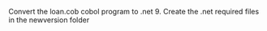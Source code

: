Convert the loan.cob cobol program to .net 9. Create the .net required files in the newversion folder